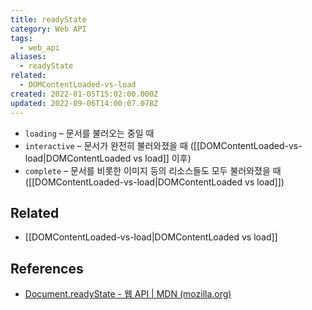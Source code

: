 ```yaml
---
title: readyState
category: Web API
tags:
  - web_api
aliases:
  - readyState
related:
  - DOMContentLoaded-vs-load
created: 2022-01-05T15:02:00.000Z
updated: 2022-09-06T14:00:07.078Z
---
```


<Metadata />

- `loading` – 문서를 불러오는 중일 때
- `interactive` – 문서가 완전히 불러와졌을 때 ([[DOMContentLoaded-vs-load|DOMContentLoaded vs load]] 이후)
- `complete` – 문서를 비롯한 이미지 등의 리소스들도 모두 불러와졌을 때 ([[DOMContentLoaded-vs-load|DOMContentLoaded vs load]])

## Related

- [[DOMContentLoaded-vs-load|DOMContentLoaded vs load]]

## References

- [Document.readyState - 웹 API | MDN (mozilla.org)](https://developer.mozilla.org/en-US/docs/Web/API/Document/readyState)
